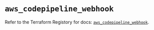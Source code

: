 # `aws_codepipeline_webhook`

Refer to the Terraform Registory for docs: [`aws_codepipeline_webhook`](https://registry.terraform.io/providers/hashicorp/aws/5.31.0/docs/resources/codepipeline_webhook).
